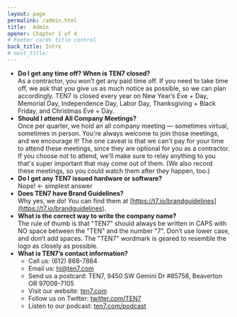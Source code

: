 ```yaml
---
layout: page
permalink: /admin.html
title:  Admin
opener: Chapter 1 of 4
# Footer cards title control
back_title: Intro
# next_title: 
---
```


- **Do I get any time off? When is TEN7 closed?**  
As a contractor, you won’t get any paid time off. If you need to take time off, we ask that you give us as much notice as possible, so we can plan accordingly. TEN7 is closed every year on New Year’s Eve + Day, Memorial Day, Independence Day, Labor Day, Thanksgiving + Black Friday, and Christmas Eve + Day.
- **Should I attend All Company Meetings?**  
Once per quarter, we hold an all company meeting — sometimes virtual, sometimes in person. You're always welcome to join those meetings, and we encourage it! The one caveat is that we can't pay for your time to attend these meetings, since they are optional for you as a contractor. If you choose not to attend, we'll make sure to relay anything to you that's super important that may come out of them. (We also record these meetings, so you could watch them after they happen, too.)
- **Do I get any TEN7 issued hardware or software?**  
Nope! ← simplest answer
- **Does TEN7 have Brand Guidelines?**  
Why yes, we do! You can find them at [https://t7.io/brandguidelines](https://t7.io/brandguidelines).
- **What is the correct way to write the company name?**  
The rule of thumb is that "TEN7" should always be written in CAPS with NO space between the "TEN" and the number "7". Don’t use lower case, and don’t add spaces. The "TEN7" wordmark is geared to resemble the logo as closely as possible.
- **What is TEN7’s contact information?**
    *   Call us: (612) 868-7884
    *   Email us: [hi@ten7.com](mailto:hi@ten7.com)
    *   Send us a postcard: TEN7, 9450 SW Gemini Dr #85756, Beaverton OR 97008-7105
    *   Visit our website: [ten7.com](https://ten7.com/)
    *   Follow us on Twitter: [twitter.com/TEN7](https://twitter.com/TEN7)
    *   Listen to our podcast: [ten7.com/podcast](https://ten7.com/podcast)

